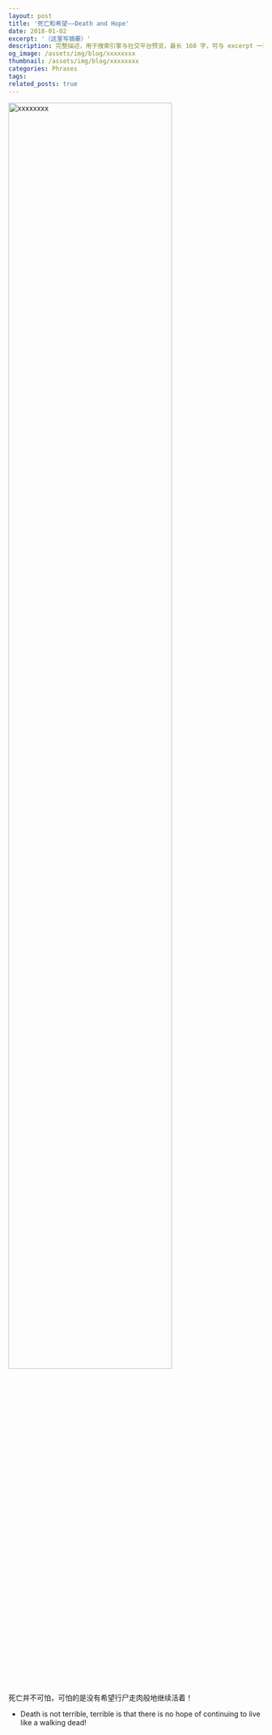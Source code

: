```yaml
---
layout: post
title: '死亡和希望——Death and Hope'
date: 2018-01-02
excerpt: '（这里写摘要）'
description: 完整描述，用于搜索引擎与社交平台预览，最长 160 字，可与 excerpt 一致
og_image: /assets/img/blog/xxxxxxxx
thumbnail: /assets/img/blog/xxxxxxxx
categories: Phrases
tags: 
related_posts: true
---
```


<img src="/assets/img/blog/xxxxxxxx" style="width:80%;" alt="xxxxxxxx">

死亡并不可怕，可怕的是没有希望行尸走肉般地继续活着！

- Death is not terrible, terrible is that there is no hope of continuing to live like a walking dead!